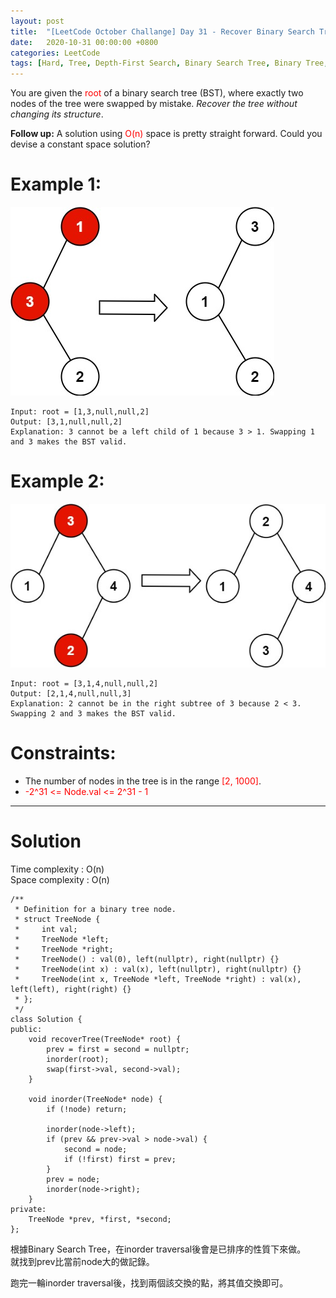 ```yaml
---
layout: post
title:  "[LeetCode October Challange] Day 31 - Recover Binary Search Tree"
date:   2020-10-31 00:00:00 +0800
categories: LeetCode
tags: [Hard, Tree, Depth-First Search, Binary Search Tree, Binary Tree, Amazon, Oracle, Microsoft, Uber, Google, C++]
---
```

You are given the <font color="red">root</font> of a binary search tree (BST), where exactly two nodes of the tree were swapped by mistake. *Recover the tree without changing its structure*.  

**Follow up:** A solution using <font color="red">O(n)</font> space is pretty straight forward. Could you devise a constant space solution?

# Example 1:  
![](https://github.com/nshawn4675/nshawn4675.github.io/blob/master/_pic/99_ex1.jpg?raw=true)

	Input: root = [1,3,null,null,2]
	Output: [3,1,null,null,2]
	Explanation: 3 cannot be a left child of 1 because 3 > 1. Swapping 1 and 3 makes the BST valid.

# Example 2:  
![](https://github.com/nshawn4675/nshawn4675.github.io/blob/master/_pic/99_ex2.jpg?raw=true)

	Input: root = [3,1,4,null,null,2]
	Output: [2,1,4,null,null,3]
	Explanation: 2 cannot be in the right subtree of 3 because 2 < 3. Swapping 2 and 3 makes the BST valid.

# Constraints:  
- The number of nodes in the tree is in the range <font color="red">[2, 1000]</font>.
- <font color="red">-2^31 <= Node.val <= 2^31 - 1</font>

______________________  

# Solution  

Time complexity : O(n)  
Space complexity : O(n)  

	/**
	 * Definition for a binary tree node.
	 * struct TreeNode {
	 *     int val;
	 *     TreeNode *left;
	 *     TreeNode *right;
	 *     TreeNode() : val(0), left(nullptr), right(nullptr) {}
	 *     TreeNode(int x) : val(x), left(nullptr), right(nullptr) {}
	 *     TreeNode(int x, TreeNode *left, TreeNode *right) : val(x), left(left), right(right) {}
	 * };
	 */
	class Solution {
	public:
	    void recoverTree(TreeNode* root) {
	        prev = first = second = nullptr;
	        inorder(root);
	        swap(first->val, second->val);
	    }
	    
	    void inorder(TreeNode* node) {
	        if (!node) return;
	        
	        inorder(node->left);
	        if (prev && prev->val > node->val) {
	            second = node;
	            if (!first) first = prev;
	        }
	        prev = node;
	        inorder(node->right);
	    }
	private:
	    TreeNode *prev, *first, *second;
	};

根據Binary Search Tree，在inorder traversal後會是已排序的性質下來做。  
就找到prev比當前node大的做記錄。  

跑完一輪inorder traversal後，找到兩個該交換的點，將其值交換即可。